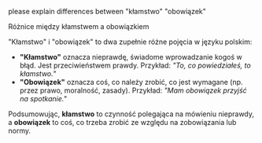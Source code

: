 please explain differences between "kłamstwo" "obowiązek"

Różnice między kłamstwem a obowiązkiem

"Kłamstwo" i "obowiązek" to dwa zupełnie różne pojęcia w języku polskim:  

- **"Kłamstwo"** oznacza nieprawdę, świadome wprowadzanie kogoś w błąd. Jest przeciwieństwem prawdy. Przykład: *"To, co powiedziałeś, to kłamstwo."*  
- **"Obowiązek"** oznacza coś, co należy zrobić, co jest wymagane (np. przez prawo, moralność, zasady). Przykład: *"Mam obowiązek przyjść na spotkanie."*  

Podsumowując, **kłamstwo** to czynność polegająca na mówieniu nieprawdy, a **obowiązek** to coś, co trzeba zrobić ze względu na zobowiązania lub normy.
